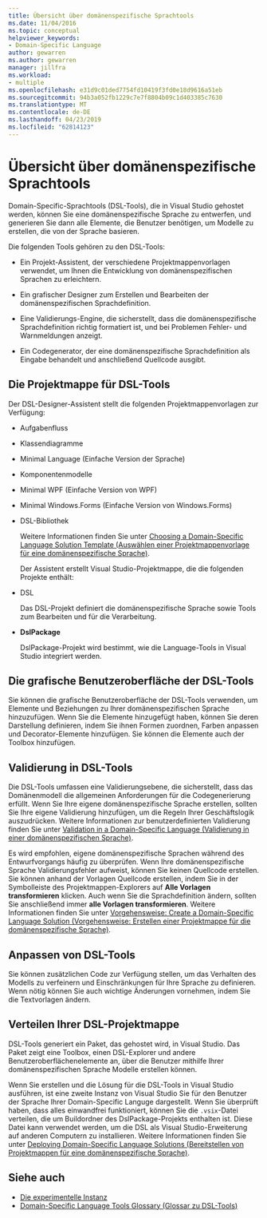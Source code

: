 ```yaml
---
title: Übersicht über domänenspezifische Sprachtools
ms.date: 11/04/2016
ms.topic: conceptual
helpviewer_keywords:
- Domain-Specific Language
author: gewarren
ms.author: gewarren
manager: jillfra
ms.workload:
- multiple
ms.openlocfilehash: e31d9c01ded7754fd10419f3fd0e18d9616a51eb
ms.sourcegitcommit: 94b3a052fb1229c7e7f8804b09c1d403385c7630
ms.translationtype: MT
ms.contentlocale: de-DE
ms.lasthandoff: 04/23/2019
ms.locfileid: "62814123"
---
```

# <a name="overview-of-domain-specific-language-tools"></a>Übersicht über domänenspezifische Sprachtools
Domain-Specific-Sprachtools (DSL-Tools), die in Visual Studio gehostet werden, können Sie eine domänenspezifische Sprache zu entwerfen, und generieren Sie dann alle Elemente, die Benutzer benötigen, um Modelle zu erstellen, die von der Sprache basieren.

 Die folgenden Tools gehören zu den DSL-Tools:

- Ein Projekt-Assistent, der verschiedene Projektmappenvorlagen verwendet, um Ihnen die Entwicklung von domänenspezifischen Sprachen zu erleichtern.

- Ein grafischer Designer zum Erstellen und Bearbeiten der domänenspezifischen Sprachdefinition.

- Eine Validierungs-Engine, die sicherstellt, dass die domänenspezifische Sprachdefinition richtig formatiert ist, und bei Problemen Fehler- und Warnmeldungen anzeigt.

- Ein Codegenerator, der eine domänenspezifische Sprachdefinition als Eingabe behandelt und anschließend Quellcode ausgibt.

## <a name="the-dsl-tools-solution"></a>Die Projektmappe für DSL-Tools
 Der DSL-Designer-Assistent stellt die folgenden Projektmappenvorlagen zur Verfügung:

- Aufgabenfluss

- Klassendiagramme

- Minimal Language (Einfache Version der Sprache)

- Komponentenmodelle

- Minimal WPF (Einfache Version von WPF)

- Minimal Windows.Forms (Einfache Version von Windows.Forms)

- DSL-Bibliothek

  Weitere Informationen finden Sie unter [Choosing a Domain-Specific Language Solution Template (Auswählen einer Projektmappenvorlage für eine domänenspezifische Sprache)](../modeling/choosing-a-domain-specific-language-solution-template.md).

  Der Assistent erstellt Visual Studio-Projektmappe, die die folgenden Projekte enthält:

- DSL

   Das DSL-Projekt definiert die domänenspezifische Sprache sowie Tools zum Bearbeiten und für die Verarbeitung.

- **DslPackage**

   DslPackage-Projekt wird bestimmt, wie die Language-Tools in Visual Studio integriert werden.

## <a name="the-dsl-tools-graphical-interface"></a>Die grafische Benutzeroberfläche der DSL-Tools
 Sie können die grafische Benutzeroberfläche der DSL-Tools verwenden, um Elemente und Beziehungen zu Ihrer domänenspezifischen Sprache hinzuzufügen. Wenn Sie die Elemente hinzugefügt haben, können Sie deren Darstellung definieren, indem Sie ihnen Formen zuordnen, Farben anpassen und Decorator-Elemente hinzufügen. Sie können die Elemente auch der Toolbox hinzufügen.

## <a name="validation-in-dsl-tools"></a>Validierung in DSL-Tools
 Die DSL-Tools umfassen eine Validierungsebene, die sicherstellt, dass das Domänenmodell die allgemeinen Anforderungen für die Codegenerierung erfüllt. Wenn Sie Ihre eigene domänenspezifische Sprache erstellen, sollten Sie Ihre eigene Validierung hinzufügen, um die Regeln Ihrer Geschäftslogik auszudrücken. Weitere Informationen zur benutzerdefinierten Validierung finden Sie unter [Validation in a Domain-Specific Language (Validierung in einer domänenspezifischen Sprache)](../modeling/validation-in-a-domain-specific-language.md).

 Es wird empfohlen, eigene domänenspezifische Sprachen während des Entwurfvorgangs häufig zu überprüfen. Wenn Ihre domänenspezifische Sprache Validierungsfehler aufweist, können Sie keinen Quellcode erstellen. Sie können anhand der Vorlagen Quellcode erstellen, indem Sie in der Symbolleiste des Projektmappen-Explorers auf **Alle Vorlagen transformieren** klicken. Auch wenn Sie die Sprachdefinition ändern, sollten Sie anschließend immer **alle Vorlagen transformieren**. Weitere Informationen finden Sie unter [Vorgehensweise: Create a Domain-Specific Language Solution (Vorgehensweise: Erstellen einer Projektmappe für die domänenspezifische Sprache)](../modeling/how-to-create-a-domain-specific-language-solution.md).

## <a name="customization-of-dsl-tools"></a>Anpassen von DSL-Tools
 Sie können zusätzlichen Code zur Verfügung stellen, um das Verhalten des Modells zu verfeinern und Einschränkungen für Ihre Sprache zu definieren. Wenn nötig können Sie auch wichtige Änderungen vornehmen, indem Sie die Textvorlagen ändern.

## <a name="distributing-your-dsl-solution"></a>Verteilen Ihrer DSL-Projektmappe
 DSL-Tools generiert ein Paket, das gehostet wird, in Visual Studio. Das Paket zeigt eine Toolbox, einen DSL-Explorer und andere Benutzeroberflächenelemente an, über die Benutzer mithilfe Ihrer domänenspezifischen Sprache Modelle erstellen können.

 Wenn Sie erstellen und die Lösung für die DSL-Tools in Visual Studio ausführen, ist eine zweite Instanz von Visual Studio Sie für den Benutzer der Sprache Ihrer Domain-Specific Languge dargestellt. Wenn Sie überprüft haben, dass alles einwandfrei funktioniert, können Sie die `.vsix`-Datei verteilen, die um Buildordner des DslPackage-Projekts enthalten ist. Diese Datei kann verwendet werden, um die DSL als Visual Studio-Erweiterung auf anderen Computern zu installieren.  Weitere Informationen finden Sie unter [Deploying Domain-Specific Language Solutions (Bereitstellen von Projektmappen für eine domänenspezifische Sprache)](../modeling/deploying-domain-specific-language-solutions.md).

## <a name="see-also"></a>Siehe auch

- [Die experimentelle Instanz](../extensibility/the-experimental-instance.md)
- [Domain-Specific Language Tools Glossary (Glossar zu DSL-Tools)](https://msdn.microsoft.com/ca5e84cb-a315-465c-be24-76aa3df276aa)